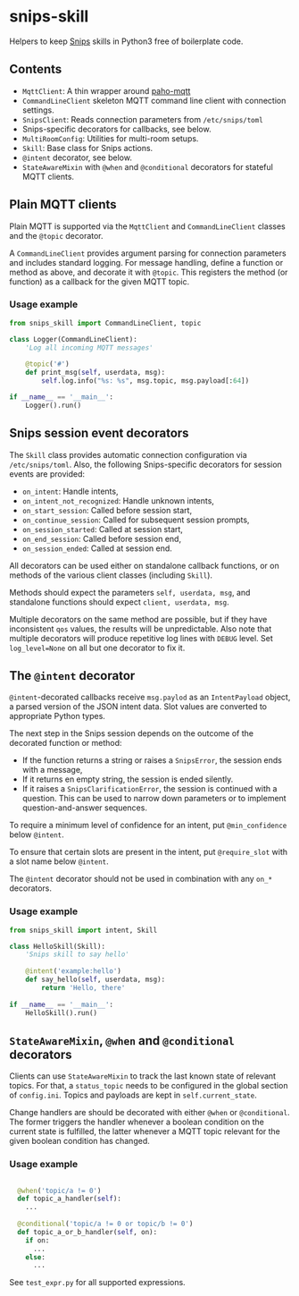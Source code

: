 # snips-skill

Helpers to keep [Snips](https://snips.ai) skills in Python3 free of boilerplate code.

## Contents

 - `MqttClient`: A thin wrapper around [paho-mqtt](https://www.eclipse.org/paho/clients/python/docs/)
 - `CommandLineClient` skeleton MQTT command line client with connection settings.
 - `SnipsClient`: Reads connection parameters from `/etc/snips/toml`
 -  Snips-specific decorators for callbacks, see below.
 - `MultiRoomConfig`: Utilities for multi-room setups.
 - `Skill`: Base class for Snips actions.
 - `@intent` decorator, see below.
 - `StateAwareMixin` with `@when` and `@conditional` decorators for stateful MQTT clients.

## Plain MQTT clients

Plain MQTT is supported via the `MqttClient` and `CommandLineClient` classes
and the `@topic` decorator. 

A `CommandLineClient` provides argument parsing for connection parameters and includes 
standard logging. For message handling, define a function or method as
above, and decorate it with `@topic`. This registers the method (or function) 
as a callback for the given MQTT topic.

### Usage example

```python
from snips_skill import CommandLineClient, topic

class Logger(CommandLineClient):
    'Log all incoming MQTT messages'
    
    @topic('#')
    def print_msg(self, userdata, msg):
        self.log.info("%s: %s", msg.topic, msg.payload[:64])

if __name__ == '__main__':
    Logger().run()
```

## Snips session event decorators

The `Skill` class provides automatic connection configuration via `/etc/snips/toml`.
Also, the following Snips-specific decorators for session events are provided:

* `on_intent`: Handle intents,
* `on_intent_not_recognized`: Handle unknown intents,
* `on_start_session`: Called before session start,
* `on_continue_session`: Called for subsequent session prompts,
* `on_session_started`: Called at session start,
* `on_end_session`: Called before session end,
* `on_session_ended`: Called at session end.

All decorators can be used either on standalone callback functions,
or on methods of the various client classes (including `Skill`).

Methods should expect the parameters `self, userdata, msg`, and 
standalone functions should expect `client, userdata, msg`.

Multiple decorators on the same method are possible,
but if they have inconsistent `qos` values, the results will be unpredictable.
Also note that multiple decorators will produce repetitive log lines
with `DEBUG` level. Set `log_level=None` on all but one decorator to fix it.

## The `@intent` decorator

`@intent`-decorated callbacks receive `msg.paylod`
as an `IntentPayload` object, a parsed version of the JSON intent data. 
Slot values are converted to appropriate Python types.

The next step in the Snips session depends on the outcome of the decorated function or method:

* If the function returns a string or raises a `SnipsError`, the session ends with a message,
* If it returns en empty string, the session is ended silently.
* If it raises a `SnipsClarificationError`, the session is continued with a question. This can be used to narrow down parameters or to implement question-and-answer sequences.

To require a minimum level of confidence for an intent,
put `@min_confidence` below `@intent`.

To ensure that certain slots are present in the intent,
put `@require_slot` with a slot name below `@intent`.

The `@intent` decorator should not be used in combination
with any `on_*` decorators. 

### Usage example

```python
from snips_skill import intent, Skill

class HelloSkill(Skill):
    'Snips skill to say hello'
    
    @intent('example:hello')
    def say_hello(self, userdata, msg):
        return 'Hello, there'
        
if __name__ == '__main__':
    HelloSkill().run()
```

## `StateAwareMixin`, `@when` and `@conditional` decorators

Clients can use `StateAwareMixin` to track the last known state of relevant topics.
For that, a `status_topic` needs to be configured in the global section of `config.ini`.
Topics and payloads are kept in `self.current_state`.

Change handlers are should be decorated with either `@when` or `@conditional`.
The former triggers the handler whenever a boolean condition on the current state
is fulfilled, the latter whenever a MQTT topic relevant for the given boolean condition 
has changed.

### Usage example

```python

  @when('topic/a != 0')
  def topic_a_handler(self):
    ...
  
  @conditional('topic/a != 0 or topic/b != 0')
  def topic_a_or_b_handler(self, on):
    if on:
      ...
    else:
      ...
```

See `test_expr.py` for all supported expressions.
